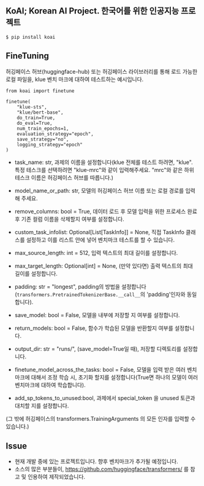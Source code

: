 ## KoAI; Korean AI Project. 한국어를 위한 인공지능 프로젝트


```
$ pip install koai
```


## FineTuning

허깅페이스 허브(huggingface-hub) 또는 허깅페이스 라이브러리를 통해 로드 가능한 로컬 파일을, klue 벤치 마크에 대하여 테스트하는 예시입니다.

```
from koai import finetune

finetune(
    "klue-sts", 
    "klue/bert-base", 
    do_train=True, 
    do_eval=True, 
    num_train_epochs=1, 
    evaluation_strategy="epoch",
    save_strategy="no",
    logging_strategy="epoch"
)
```
- task_name: str, 과제의 이름을 설정합니다(klue 전체를 테스트 하려면, "klue". 특정 테스크를 선택하려면 "klue-mrc"와 같이 입력해주세요. "mrc"와 같은 하위 테스크 이름은 허깅페이스 허브를 따릅니다.)

- model_name_or_path: str, 모델의 허깅페이스 허브 이름 또는 로컬 경로를 입력해 주세요.

- remove_columns: bool = True, 데이터 로드 후 모델 입력을 위한 프로세스 완료 후 기존 컬럼 이름을 삭제할지 여부를 설정합니다.

- custom_task_infolist: Optional[List[TaskInfo]] = None, 직접 TaskInfo 클래스를 설정하고 이를 리스트 안에 넣어 벤치마크 테스트를 할 수 있습니다.

- max_source_length: int = 512, 입력 텍스트의 최대 길이를 설정합니다.

- max_target_length: Optional[int] = None, (만약 있다면) 출력 텍스트의 최대 길이를 설정합니다.

- padding: str = "longest", padding의 방법을 설정합니다(`transformers.PretrainedTokenizerBase.__call__`의 'padding'인자와 동일합니다).

- save_model: bool = False, 모델을 내부에 저장할 지 여부를 설정합니다.

- return_models: bool = False, 함수가 학습된 모델을 반환할지 여부를 설정합니다.

- output_dir: str = "runs/", (save_model=True일 때), 저장할 디렉토리를 설정합니다.

- finetune_model_across_the_tasks: bool = False, 모델을 입력 받은 여러 벤치마크에 대해서 조정 학습 시, 초기화 할지를 설정합니다(True면 하나의 모델이 여러 벤치마크에 대하여 학습합니다).

- add_sp_tokens_to_unused:bool, 과제에서 special_token 을 unused 토큰과 대치할 지를 설정합니다.

(그 밖에 허깅페이스의 transformers.TrainingArguments 의 모든 인자를 입력할 수 있습니다.)


## Issue


-  현재 개발 중에 있는 프로젝트입니다. 향후 벤치마크가 추가될 예정입니다.
-  소스의 많은 부분들이, https://github.com/huggingface/transformers/ 를 참고 및 인용하여 제작되었습니다.
